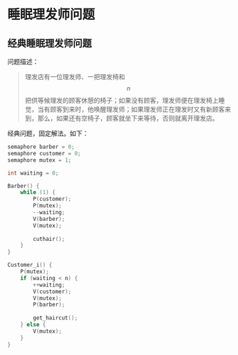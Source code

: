 # 睡眠理发师问题

## 经典睡眠理发师问题

问题描述：

> 理发店有一位理发师、一把理发椅和  $$ n $$  把供等候理发的顾客休憩的椅子；如果没有顾客，理发师便在理发椅上睡觉，当有顾客到来时，他唤醒理发师；如果理发师正在理发时又有新顾客来到，那么，如果还有空椅子，顾客就坐下来等待，否则就离开理发店。

经典问题，固定解法。如下：

```c
semaphore barber = 0;
semaphore customer = 0;
semaphore mutex = 1;

int waiting = 0;

Barber() {
	while (1) {
		P(customer);
		P(mutex);
		--waiting;
		V(barber);
		V(mutex);
		
		cuthair();
	}
}

Customer_i() {
	P(mutex);
	if (waiting < n) {
		++waiting;
		V(customer);
		V(mutex);
		P(barber);
		
		get_haircut();
	} else {
		V(mutex);
	}
}
```


